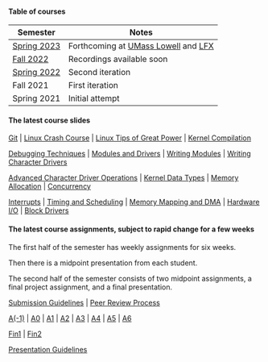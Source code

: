 #### Table of courses

|Semester|Notes|
|---|---|
|[Spring 2023](course_spring2023.html)|Forthcoming at [UMass Lowell](https://uml.edu) and [LFX](https://mentorship.lfx.linuxfoundation.org/)|
|[Fall 2022](course_fall2022.html)|Recordings available soon|
|[Spring 2022](course_spring2022.html)|Second iteration|
|Fall 2021|First iteration|
|Spring 2021|Initial attempt|

#### The latest course slides
[Git](git.html) | [Linux Crash Course](linux_crash_course.html) | [Linux Tips of Great Power](linux_tips_of_great_power.html) | [Kernel Compilation](kernel_compilation.html)

[Debugging Techniques](debugging_techniques.html) | [Modules and Drivers](modules_drivers.html) | [Writing Modules](writing_modules.html) | [Writing Character Drivers](writing_character_drivers.html)

[Advanced Character Driver Operations](advanced_char_driver_ops.html) | [Kernel Data Types](kernel_data_types.html) | [Memory Allocation](memory_allocation.html) | [Concurrency](concurrency.html)

[Interrupts](interrupts.html) | [Timing and Scheduling](timing_scheduling.html) | [Memory Mapping and DMA](mm_dma.html) | [Hardware I/O](hardware_io.html) | [Block Drivers](block_drivers.html)

#### The latest course assignments, subject to rapid change for a few weeks

The first half of the semester has weekly assignments for six weeks.

Then there is a midpoint presentation from each student.

The second half of the semester consists of two midpoint assignments, a final project assignment, and a final presentation.

[Submission Guidelines](submission_guidelines.html) | [Peer Review Process](peer_review.html)

[A(-1)](course_application.html) | [A0](A0.html) | [A1](A1.html) | [A2](A2.html) | [A3](A3.html) | [A4](A4.html) | [A5](A5.html) | [A6](A6.html)

[Fin1](fin1.html) | [Fin2](fin2.html)

[Presentation Guidelines](presentation_guidelines.html)
